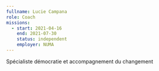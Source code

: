 ```yaml
---
fullname: Lucie Campana
role: Coach
missions:
  - start: 2021-04-16
    end: 2021-07-30
    status: independent
    employer: NUMA
---
```


Spécialiste démocratie et accompagnement du changement
